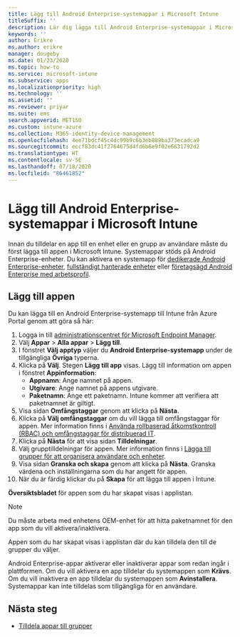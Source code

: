 ```yaml
---
title: Lägg till Android Enterprise-systemappar i Microsoft Intune
titleSuffix: ''
description: Lär dig lägga till Android Enterprise-systemappar i Microsoft Intune.
keywords: ''
author: Erikre
ms.author: erikre
manager: dougeby
ms.date: 01/23/2020
ms.topic: how-to
ms.service: microsoft-intune
ms.subservice: apps
ms.localizationpriority: high
ms.technology: ''
ms.assetid: ''
ms.reviewer: priyar
ms.suite: ems
search.appverid: MET150
ms.custom: intune-azure
ms.collection: M365-identity-device-management
ms.openlocfilehash: 4ee71bdcf45c4dc99b9c6b3eb889ba373ecadca9
ms.sourcegitcommit: eccf83dc41f2764675d4fd6b6e9f02e6631792d2
ms.translationtype: HT
ms.contentlocale: sv-SE
ms.lasthandoff: 07/18/2020
ms.locfileid: "86461852"
---
```

# <a name="add-android-enterprise-system-apps-to-microsoft-intune"></a>Lägg till Android Enterprise-systemappar i Microsoft Intune

Innan du tilldelar en app till en enhet eller en grupp av användare måste du först lägga till appen i Microsoft Intune. Systemappar stöds på Android Enterprise-enheter. Du kan aktivera en systemapp för [dedikerade Android Enterprise-enheter](../enrollment/android-kiosk-enroll.md), [fullständigt hanterade enheter](../enrollment/android-fully-managed-enroll.md) eller [företagsägd Android Enterprise med arbetsprofil](../enrollment/android-corporate-owned-work-profile-enroll.md).

## <a name="add-the-app"></a>Lägg till appen

Du kan lägga till en Android Enterprise-systemapp till Intune från Azure Portal genom att göra så här:

1. Logga in till [administrationscentret för Microsoft Endpoint Manager](https://go.microsoft.com/fwlink/?linkid=2109431).
2. Välj **Appar** > **Alla appar** > **Lägg till**.
3. I fönstret **Välj apptyp** väljer du **Android Enterprise-systemapp** under de tillgängliga **Övriga** typerna.
4. Klicka på **Välj**. Stegen **Lägg till app** visas.
Lägg till information om appen i fönstret **Appinformation**:
    - **Appnamn**: Ange namnet på appen.
    - **Utgivare**: Ange namnet på appens utgivare.  
    - **Paketnamn**: Ange ett paketnamn. Intune kommer att verifiera att paketnamnet är giltigt.
5. Visa sidan **Omfångstaggar** genom att klicka på **Nästa**.
8. Klicka på **Välj omfångstaggar** om du vill lägga till omfångstaggar för appen. Mer information finns i [Använda rollbaserad åtkomstkontroll (RBAC) och omfångstaggar för distribuerad IT](../fundamentals/scope-tags.md).
9. Klicka på **Nästa** för att visa sidan **Tilldelningar**.
10. Välj grupptilldelningar för appen. Mer information finns i [Lägga till grupper för att organisera användare och enheter](../fundamentals/groups-add.md). 
11. Visa sidan **Granska och skapa** genom att klicka på **Nästa**. Granska värdena och inställningarna som du har angett för appen.
12. När du är färdig klickar du på **Skapa** för att lägga till appen i Intune.

**Översiktsbladet** för appen som du har skapat visas i applistan.

> [!NOTE]
> Du måste arbeta med enhetens OEM-enhet för att hitta paketnamnet för den app som du vill aktivera/inaktivera.

Appen som du har skapat visas i applistan där du kan tilldela den till de grupper du väljer. 

Android Enterprise-appar aktiverar eller inaktiverar appar som redan ingår i plattformen. Om du vill aktivera en app tilldelar du systemappen som **Krävs**. Om du vill inaktivera en app tilldelar du systemappen som **Avinstallera**. Systemappar kan inte tilldelas som tillgängliga för en användare.


## <a name="next-steps"></a>Nästa steg

- [Tilldela appar till grupper](apps-deploy.md)
